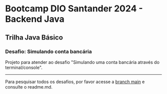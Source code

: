 # Bootcamp DIO Santander 2024 - Backend Java
## Trilha Java Básico
### Desafio: Simulando conta bancária

Projeto para atender ao desafio "Simulando uma conta bancária através do terminal/console".



---
Para pesquisar todos os desafios, por favor acesse a [branch main](https://github.com/alexandre-melgarejo/dio-java-basico/tree/main) e consulte o readme.md.